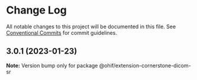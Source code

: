 # Change Log

All notable changes to this project will be documented in this file.
See [Conventional Commits](https://conventionalcommits.org) for commit guidelines.

## 3.0.1 (2023-01-23)

**Note:** Version bump only for package @ohif/extension-cornerstone-dicom-sr
